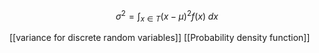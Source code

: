 $$
\sigma^2 = \int_{x \in T} (x - \mu)^2 f(x) \; dx
$$

[[variance for discrete random variables]] [[Probability density function]]